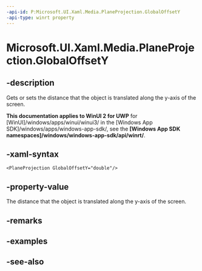 ```yaml
---
-api-id: P:Microsoft.UI.Xaml.Media.PlaneProjection.GlobalOffsetY
-api-type: winrt property
---
```


<!-- Property syntax
public double GlobalOffsetY { get;  set; }
-->

# Microsoft.UI.Xaml.Media.PlaneProjection.GlobalOffsetY

## -description
Gets or sets the distance that the object is translated along the y-axis of the screen.

**This documentation applies to WinUI 2 for UWP** for [WinUI]/windows/apps/winui/winui3/ in the [Windows App SDK]/windows/apps/windows-app-sdk/, see the **[Windows App SDK namespaces]/windows/windows-app-sdk/api/winrt/**.

## -xaml-syntax
```xaml
<PlaneProjection GlobalOffsetY="double"/>
```


## -property-value
The distance that the object is translated along the y-axis of the screen.

## -remarks

## -examples

## -see-also
